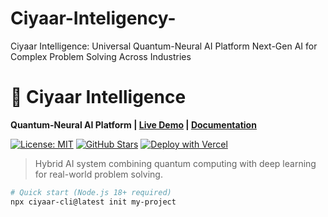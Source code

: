 # Ciyaar-Inteligency-
Ciyaar Intelligence: Universal Quantum-Neural AI Platform Next-Gen AI for Complex Problem Solving Across Industries  
# 🌌 Ciyaar Intelligence 

**Quantum-Neural AI Platform | [Live Demo](https://ciyaar.vercel.app) | [Documentation](https://docs.ciyaar.tech)**

[![License: MIT](https://img.shields.io/badge/License-MIT-purple.svg)](LICENSE)
[![GitHub Stars](https://img.shields.io/github/stars/ciyaar-intelligence/core?style=social)](https://github.com/ciyaar-intelligence/core/stargazers)
[![Deploy with Vercel](https://vercel.com/button)](https://vercel.com/new/clone?repository-url=https%3A%2F%2Fgithub.com%2Fciyaar-intelligence%2Fcore)

> Hybrid AI system combining quantum computing with deep learning for real-world problem solving.

```bash
# Quick start (Node.js 18+ required)
npx ciyaar-cli@latest init my-project